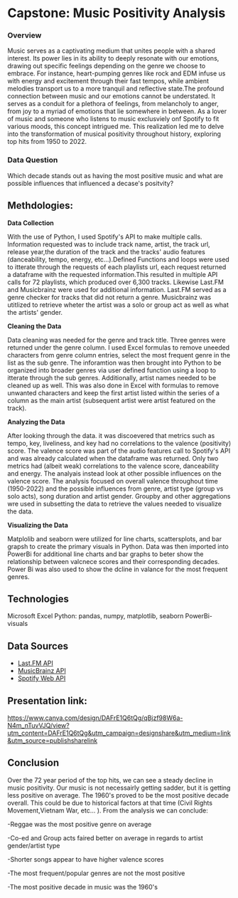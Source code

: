 
# Capstone: Music Positivity Analysis

### **Overview**

Music serves as a captivating medium that unites people with a shared interest. Its power lies in its ability to deeply resonate with our emotions, drawing out specific feelings depending on the genre we choose to embrace. For instance, heart-pumping genres like rock and EDM infuse us with energy and excitement through their fast tempos, while ambient melodies transport us to a more tranquil and reflective state.The profound connection between music and our emotions cannot be understated. It serves as a conduit for a plethora of feelings, from melancholy to anger, from joy to a myriad of emotions that lie somewhere in between. As a lover of music and someone who listens to music exclusviely onf Spotify to fit various moods, this concept intrigued me. This realization led me to delve into the transformation of musical positivity throughout history, exploring top hits from 1950 to 2022.

### **Data Question**

Which decade stands out as having the most positive music and what are possible influences that influenced a decase's positvity?

## **Methdologies:**

**Data Collection**

With the use of Python, I used Spotify's API to make multiple calls. Information requested was to include track name, artist, the track url, release year,the duration of the track and the tracks' audio features (danceability, tempo, energy, etc...).Defined Functions and loops were used to itterate through the requests of each playlists url, each request returned a dataframe with the requested information.This resulted in multiple API calls for 72 playlists, which produced over 6,300 tracks. Likewise Last.FM and Musicbrainz were used for additional information. Last.FM served as a genre checker for tracks that did not return a genre. Musicbrainz was utitlized to retrieve wheter the artist was a solo or group act as well as what the artists' gender.

**Cleaning the Data**

Data cleaning was needed for the genre and track title. Three genres were returned under the genre column. I used Excel formulas to remove uneeded characters from genre column entries, select the most frequent genre in the list as the sub genre. The inforamtion was then brought into Python to be organized into broader genres via user defined function using a loop to itterate through the sub genres. Additionally, artist names needed to be cleaned up as well. This was also done in Excel with formulas to remove unwanted characters and keep the first artist listed within the series of a column as the main artist (subsequent artist were artist featured on the track).

**Analyzing the Data**

After looking through the data. it was discoevered that metrics such as tempo, key, liveliness, and key had no correlations to the valence (positivity) score. The valence score was part of the audio features call to Spotify's API and was already calculated when the dataframe was returned. Only two metrics had (albeit weak) correlations to the valence score, danceability and energy. The analyais instead look at other possible influences on the valence score. The analysis focused on overall valence throughout time (1950-2022) and the possible influences from genre, artist type (group vs solo acts), song duration and artist gender. Groupby and other aggregations wre used in subsetting the data to retrieve the values needed to visualize the data.

**Visualizing the Data**

Matplolib and seaborn were utilized for line charts, scattersplots, and bar grapsh to create the primary visuals in Python. Data was then imported into PowerBi for additional line charts and bar graphs to beter show the relationship between valcnece scores and their corresponding decades. Power Bi was also used to show the dcline in valance for the most frequent genres.

## **Technologies**
Microsoft Excel
Python: pandas, numpy, matplotlib, seaborn
PowerBi-visuals

## **Data Sources**
- [Last.FM API](https://www.last.fm/api)
- [MusicBrainz API](https://musicbrainz.org/doc/MusicBrainz_API)
- [Spotify Web API](https://developer.spotify.com/documentation/web-api)

## Presentation link: 
https://www.canva.com/design/DAFrE1Q6tQg/qBjzf98W6a-N4m_nTuvVJQ/view?utm_content=DAFrE1Q6tQg&utm_campaign=designshare&utm_medium=link&utm_source=publishsharelink

## **Conclusion**
Over the 72 year period of the top hits, we can see a steady decline in music positivity. Our music is not necessairly getting sadder, but it is getting less positive on average. The 1960's proved to be the most positive decade overall. This could be due to historical factors at that time (Civil Rights Movement,Vietnam War, etc... ).
From the analysis we can conclude:

-Reggae was the most positive genre on average

-Co-ed and Group acts faired better on average in regards to artist gender/artist type

-Shorter songs appear to have higher valence scores 

-The most frequent/popular genres are not the most positive

-The most positive decade in music was the 1960's